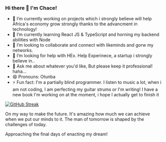 ### Hi there 👋 I'm Chace!


- 🔭 I’m currently working on projects which i strongly believe will help Africa's economy grow strongly thanks to the advancment in technology! 
- 🌱 I’m currently learning React JS & TypeScript and horning my backend abilities with Node
- 👯 I’m looking to collaborate and connect with likeminds and gorw my networks.
- 🤔 I’m looking for help with HEx. Help Experinece, a startup i strongly believe in..
- 💬 Ask me about whatever you'd like, But please keep it professional! haha...
- 😄 Pronouns: Otunba
- ⚡ Fun fact: I'm a partially blind programmer. I listen to music a lot, when i am not coding, I am perfecting my guitar strums or I'm writing! I have a new book I'm working on at the moment, i hope I actually get to finish it 

[![GitHub Streak](http://github-readme-streak-stats.herokuapp.com?user=chacetechost&theme=algolia&hide_border=true&date_format=M%20j%5B%2C%20Y%5D)](https://git.io/streak-stats)

On my way to make the future. It's amazing how much we can achieve when we put our minds to it. The man of tomorrow is shaped by the challenges of today. 

Approaching the final days of enacting my dream!

